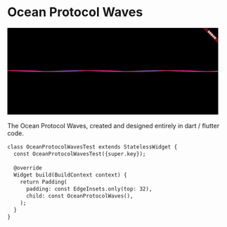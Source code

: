 # Ocean Protocol Waves
![logo](./assets/record.gif)

The Ocean Protocol Waves, created and designed entirely in dart / flutter code.

```
class OceanProtocolWavesTest extends StatelessWidget {
  const OceanProtocolWavesTest({super.key});

  @override
  Widget build(BuildContext context) {
    return Padding(
      padding: const EdgeInsets.only(top: 32),
      child: const OceanProtocolWaves(),
    );
  }
}
```

